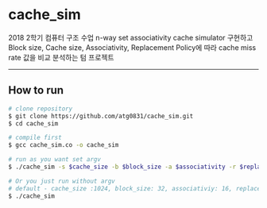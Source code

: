 # cache_sim

2018 2학기 컴퓨터 구조 수업
n-way set associativity cache simulator 구현하고 Block size, Cache size, Associativity, Replacement Policy에 따라 cache miss rate 값을 비교 분석하는 텀 프로젝트

---
## How to run
```bash
# clone repository
$ git clone https://github.com/atg0831/cache_sim.git
$ cd cache_sim

# compile first
$ gcc cache_sim.co -o cache_sim

# run as you want set argv
$ ./cache_sim -s $cache_size -b $block_size -a $associativity -r $replacement_policy -f $trace_file_name

# Or you just run without argv
# default - cache_size :1024, block_size: 32, associativiy: 16, replacement_policy: RAND, trace_file_name: memtrace.trc
$ ./cache_sim

